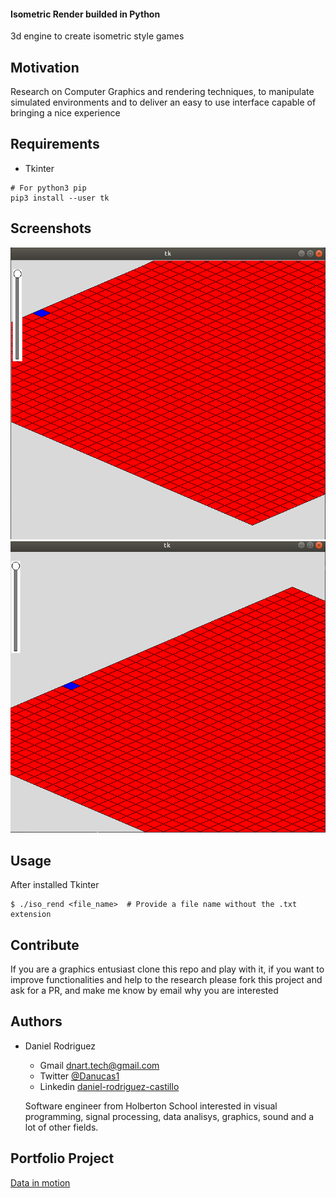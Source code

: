 #### Isometric Render builded in Python

3d engine to create isometric style games

Motivation
----------

Research on Computer Graphics and rendering techniques, to manipulate simulated environments and to deliver an easy to use interface capable of bringing a nice experience


Requirements
------------

- Tkinter
```
# For python3 pip
pip3 install --user tk
```

Screenshots
-----------

![](/screenshots/1.png)![](/screenshots/2.png)

Usage
-----

After installed Tkinter

```
$ ./iso_rend <file_name>  # Provide a file name without the .txt extension
```

Contribute
----------

If you are a graphics entusiast clone this repo and play with it, if you want to improve functionalities and help to the research please fork this project and ask for a PR, and make me know by email why you are interested


Authors
-------

* Daniel Rodriguez 
	- Gmail [dnart.tech@gmail.com](dnart.tech@gmail.com)
	- Twitter [@Danucas1](https://twitter.com/Danucas1)
	- Linkedin [daniel-rodriguez-castillo](https://www.linkedin.com/in/daniel-rodriguez-castillo/)

	Software engineer from Holberton School interested in visual programming, signal processing, data analisys,
	graphics, sound and a lot of other fields.

Portfolio Project
-----------------
[Data in motion](https://github.com/alejolo311/DataInMotion)
